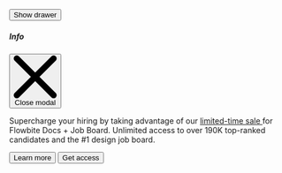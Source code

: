 <script>
    import { Drawer, Button } from 'svelte-5-ui-lib'
    import { sineIn } from 'svelte/easing';

	let transitionParams = {
		x: -320,
		duration: 200,
		easing: sineIn
	};

    const drawerC = uiHelpers();
	let drawerStatusC = $state(false);
	const closeDrawerC = drawerC.close;

	$effect(() => {
		drawerStatusC = drawerC.isOpen;
	});
</script>

<div class="text-center">
	<Button onclick={drawerC.toggle}>Show drawer</Button>
</div>
<Drawer
	placement="left"
	transitionType="fly"
	drawerStatus={drawerStatusC}
	closeDrawer={closeDrawerC}
	{transitionParams}
>
	<div class="flex items-center">
		<h5
			id="drawer-label"
			class="mb-4 inline-flex items-center text-base font-semibold text-gray-500 dark:text-gray-400"
		>
			<InfoCircleSolid class="me-2.5 h-4 w-4" />Info
		</h5>
		<button
			type="button"
			onclick={closeDrawerC}
			class="ms-auto inline-flex h-8 w-8 items-center justify-center rounded-lg bg-transparent text-sm text-gray-400 hover:bg-gray-200 hover:text-gray-900 dark:hover:bg-gray-600 dark:hover:text-white"
			data-modal-hide="default-modal"
		>
			<svg
				class="h-3 w-3"
				aria-hidden="true"
				xmlns="http://www.w3.org/2000/svg"
				fill="none"
				viewBox="0 0 14 14"
			>
				<path
					stroke="currentColor"
					stroke-linecap="round"
					stroke-linejoin="round"
					stroke-width="2"
					d="m1 1 6 6m0 0 6 6M7 7l6-6M7 7l-6 6"
				/>
			</svg>
			<span class="sr-only">Close modal</span>
		</button>
	</div>
	<p class="mb-6 text-sm text-gray-500 dark:text-gray-400">
		Supercharge your hiring by taking advantage of our <a
			href="/"
			class="text-primary-600 underline hover:no-underline dark:text-primary-500"
		>
			limited-time sale
		</a>
		for Flowbite Docs + Job Board. Unlimited access to over 190K top-ranked candidates and the #1 design
		job board.
	</p>
	<div class="grid grid-cols-2 gap-4">
		<Button color="light" href="/">Learn more</Button>
		<Button href="/" class="px-4">Get access <ArrowRightOutline class="ms-2 h-3.5 w-3.5" /></Button>
	</div>
</Drawer>